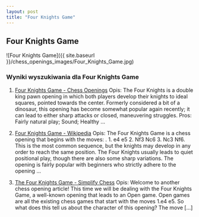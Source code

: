 ```yaml
---
layout: post
title: "Four Knights Game"
---
```


## Four Knights Game
![Four Knights Game]({{ site.baseurl }}/chess_openings_images/Four_Knights_Game.jpg)

### Wyniki wyszukiwania dla Four Knights Game
1. [Four Knights Game - Chess Openings](https://www.chess.com/openings/Four-Knights-Game)
   Opis: The Four Knights is a double king pawn opening in which both players develop their knights to ideal squares, pointed towards the center. Formerly considered a bit of a dinosaur, this opening has become somewhat popular again recently; it can lead to either sharp attacks or closed, maneuvering struggles. Pros: Fairly natural play; Sound; Healthy ...

2. [Four Knights Game - Wikipedia](https://en.wikipedia.org/wiki/Four_Knights_Game)
   Opis: The Four Knights Game is a chess opening that begins with the moves: . 1. e4 e5 2. Nf3 Nc6 3. Nc3 Nf6. This is the most common sequence, but the knights may develop in any order to reach the same position. The Four Knights usually leads to quiet positional play, though there are also some sharp variations. The opening is fairly popular with beginners who strictly adhere to the opening ...

3. [The Four Knights Game - Simplify Chess](https://simplifychess.com/openings/four-knights-game/index.html)
   Opis: Welcome to another chess opening article! This time we will be dealing with the Four Knights Game, a well-known opening that leads to an Open game. Open games are all the existing chess games that start with the moves 1.e4 e5. So what does this tell us about the character of this opening? The move […]